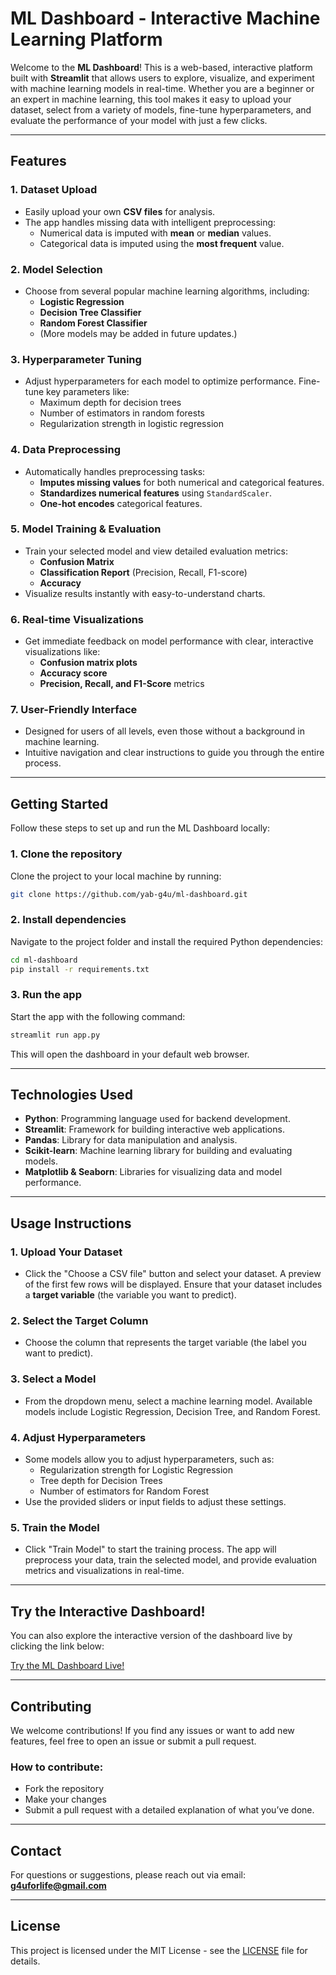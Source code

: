 # ML Dashboard - Interactive Machine Learning Platform

Welcome to the **ML Dashboard**! This is a web-based, interactive platform built with **Streamlit** that allows users to explore, visualize, and experiment with machine learning models in real-time. Whether you are a beginner or an expert in machine learning, this tool makes it easy to upload your dataset, select from a variety of models, fine-tune hyperparameters, and evaluate the performance of your model with just a few clicks.

---

## Features

### **1. Dataset Upload**
- Easily upload your own **CSV files** for analysis.
- The app handles missing data with intelligent preprocessing:
  - Numerical data is imputed with **mean** or **median** values.
  - Categorical data is imputed using the **most frequent** value.
  
### **2. Model Selection**
- Choose from several popular machine learning algorithms, including:
  - **Logistic Regression**
  - **Decision Tree Classifier**
  - **Random Forest Classifier**
  - (More models may be added in future updates.)

### **3. Hyperparameter Tuning**
- Adjust hyperparameters for each model to optimize performance. Fine-tune key parameters like:
  - Maximum depth for decision trees
  - Number of estimators in random forests
  - Regularization strength in logistic regression

### **4. Data Preprocessing**
- Automatically handles preprocessing tasks:
  - **Imputes missing values** for both numerical and categorical features.
  - **Standardizes numerical features** using `StandardScaler`.
  - **One-hot encodes** categorical features.

### **5. Model Training & Evaluation**
- Train your selected model and view detailed evaluation metrics:
  - **Confusion Matrix**
  - **Classification Report** (Precision, Recall, F1-score)
  - **Accuracy**
- Visualize results instantly with easy-to-understand charts.

### **6. Real-time Visualizations**
- Get immediate feedback on model performance with clear, interactive visualizations like:
  - **Confusion matrix plots**
  - **Accuracy score**
  - **Precision, Recall, and F1-Score** metrics
  
### **7. User-Friendly Interface**
- Designed for users of all levels, even those without a background in machine learning.
- Intuitive navigation and clear instructions to guide you through the entire process.

---

## Getting Started

Follow these steps to set up and run the ML Dashboard locally:

### 1. Clone the repository

Clone the project to your local machine by running:

```bash
git clone https://github.com/yab-g4u/ml-dashboard.git
```

### 2. Install dependencies

Navigate to the project folder and install the required Python dependencies:

```bash
cd ml-dashboard
pip install -r requirements.txt
```

### 3. Run the app

Start the app with the following command:

```bash
streamlit run app.py
```

This will open the dashboard in your default web browser.

---

## Technologies Used

- **Python**: Programming language used for backend development.
- **Streamlit**: Framework for building interactive web applications.
- **Pandas**: Library for data manipulation and analysis.
- **Scikit-learn**: Machine learning library for building and evaluating models.
- **Matplotlib & Seaborn**: Libraries for visualizing data and model performance.

---

## Usage Instructions

### 1. **Upload Your Dataset**
- Click the "Choose a CSV file" button and select your dataset. A preview of the first few rows will be displayed. Ensure that your dataset includes a **target variable** (the variable you want to predict).

### 2. **Select the Target Column**
- Choose the column that represents the target variable (the label you want to predict).

### 3. **Select a Model**
- From the dropdown menu, select a machine learning model. Available models include Logistic Regression, Decision Tree, and Random Forest.

### 4. **Adjust Hyperparameters**
- Some models allow you to adjust hyperparameters, such as:
  - Regularization strength for Logistic Regression
  - Tree depth for Decision Trees
  - Number of estimators for Random Forest
- Use the provided sliders or input fields to adjust these settings.

### 5. **Train the Model**
- Click "Train Model" to start the training process. The app will preprocess your data, train the selected model, and provide evaluation metrics and visualizations in real-time.

---

## Try the Interactive Dashboard!

You can also explore the interactive version of the dashboard live by clicking the link below:

[Try the ML Dashboard Live!](https://ml-dashboard-egwwhfpax5cvufphgsahgd.streamlit.app/)

---

## Contributing

We welcome contributions! If you find any issues or want to add new features, feel free to open an issue or submit a pull request. 

### How to contribute:
- Fork the repository
- Make your changes
- Submit a pull request with a detailed explanation of what you’ve done.

---

## Contact

For questions or suggestions, please reach out via email:  
**g4uforlife@gmail.com**

---

## License

This project is licensed under the MIT License - see the [LICENSE](LICENSE) file for details.

